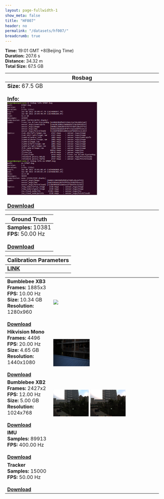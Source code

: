 ```yaml
---
layout: page-fullwidth-1
show_meta: false
title: "HF007"
header: no
permalink: "/datasets/hf007/"
breadcrumb: true
---
```

<b>Time:</b> 19:01 GMT +8(Beijing Time) <br>
<b>Duration:</b> 207.6 s<br>
<b>Distance:</b> 34.32 m<br>
<b>Total Size:</b> 67.5 GB<br>

<td>
 <table>
 <thead>
	<tr>
      <th><font size="4">Rosbag</font></th>
	</tr >
  </thead>
	<tr>
        <td width="90%">
            <font size="4">
                    <b>Size:</b> 67.5 GB<br>
                    <br>
                    <b>Info:</b><br>
                    <img src="/data_image/aerial_07/hf001_bag_info.png" width='60%'/><br>
                    <br>
                    <b><a href="https://rec.ustc.edu.cn/share/bc593ab0-9021-11ed-a7dc-b3f24c703635"><font size="4">Download</font></a></b>
            </font>
        </td>
    </tr>
</table>
</td>

<table>
 <thead>
	<tr>
      <th><font size="4">Ground Truth</font></th>
	</tr >
  </thead>
    <tr>
	    <td>
        <font size="4">
            <b>Samples:</b> 10381 <br>
            <b>FPS:</b> 50.00 Hz<br>
            <br>
            <b><a href="https://rec.ustc.edu.cn/share/24104ec0-931b-11ed-8a5e-f3bf392088f9">Download</a></b>
        </font>
        </td>
	</tr >
</table>

<table>
 <thead>
	<tr>
      <th><font size="4">Calibration Parameters</font></th>
	</tr >
  </thead>
    <tr>
	    <td>
        <font size="4">
            <b><a href="https://rec.ustc.edu.cn/share/9fd0d230-93ec-11ed-b3b3-359b0111d730">LINK</a></b>
        </font>
        </td>
	</tr >
</table>

<table>
	<tr>
	    <td width="30%">
        <font size="3">
            <b>Bumblebee XB3</b><br>
            <b>Frames:</b> 1885x3<br>
            <b>FPS:</b> 10.00 Hz<br>
            <b>Size:</b> 10.34 GB<br>
            <b>Resolution:</b> 1280x960<br>
            <br>
            <b><a href="https://rec.ustc.edu.cn/share/4550ee60-93c5-11ed-8d74-6b3d61b9c84e">Download</a></b>
        </font>
        </td>
        <td>
            <a href="https://rec.ustc.edu.cn/share/4550ee60-93c5-11ed-8d74-6b3d61b9c84e">
                <img src="/data_image/aerial_07/hf001_xb3.jpg" width='100%'/>
            </a>
        </td>
	</tr >
    <tr>
	    <td>
        <font size="3">
            <b>Hikvision Mono</b><br>
            <b>Frames:</b> 4496<br>
            <b>FPS:</b> 20.00 Hz<br>
            <b>Size:</b> 4.65 GB<br>
            <b>Resolution:</b> 1440x1080<br>
            <br>
            <b><a href="https://rec.ustc.edu.cn/share/a15d9ef0-93c5-11ed-9e9f-7f9e5d2b8e2c">Download</a></b>
        </font>
        </td>
        <td>
            <a href="https://rec.ustc.edu.cn/share/a15d9ef0-93c5-11ed-9e9f-7f9e5d2b8e2c">
                <img src="/data_image/aerial_07/hf001_hik_mono.png" width='35%'/>
            </a>
        </td>
	</tr >
	<tr>
	    <td>
        <font size="3">
            <b>Bumblebee XB2</b><br>
            <b>Frames:</b> 2427x2<br>
            <b>FPS:</b> 12.00 Hz<br>
            <b>Size:</b> 5.00 GB<br>
            <b>Resolution:</b> 1024x768<br>
            <br>
            <b><a href="https://rec.ustc.edu.cn/share/5472c870-93c5-11ed-b1de-4bd879669d1a">Download</a></b>
        </font>
        </td>
        <td>
            <a href="https://rec.ustc.edu.cn/share/5472c870-93c5-11ed-b1de-4bd879669d1a">
                <img src="/data_image/aerial_07/hf001_xb2.png" width='70%'/>
            </a>
        </td>
	</tr >
       <tr>
	    <td>
        <font size="3">
            <b>IMU</b><br>
            <b>Samples:</b> 89913 <br>
            <b>FPS:</b> 400.00 Hz<br>
            <br>
            <b><a href="https://rec.ustc.edu.cn/share/740693e0-93ca-11ed-8109-8dff4a465a1c">Download</a></b>
        </font>
        </td>
        <td>
            <a href="https://rec.ustc.edu.cn/share/740693e0-93ca-11ed-8109-8dff4a465a1c">
                <img src=" " width='70%'/>
            </a>
        </td>
	</tr >
    <tr>
	    <td>
        <font size="3">
            <b>Tracker</b><br>
            <b>Samples:</b> 15000 <br>
            <b>FPS:</b> 50.00 Hz<br>
            <br>
            <b><a href="https://rec.ustc.edu.cn/share/b1c70790-93ca-11ed-93f9-59266753c0bc">Download</a></b>
        </font>
        </td>
        <td>
            <a href="https://rec.ustc.edu.cn/share/b1c70790-93ca-11ed-93f9-59266753c0bc">
                <img src=" " width='70%'/>
            </a>
        </td>
	</tr >
</table>